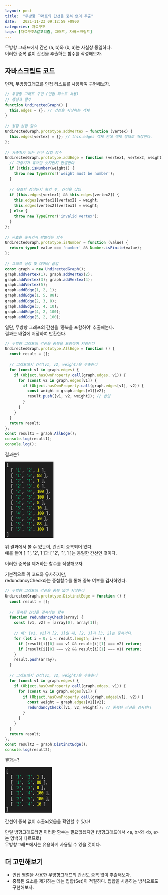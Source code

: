 ```yaml
---
layout: post
title:  "무방향 그래프의 간선을 중복 없이 추출"
date:   2021-11-23 09:12:59 +0900
categories: 자료구조
tags: [자료구조&알고리즘, 그래프, 자바스크립트]
---
```


무방향 그래프에서 간선 (a, b)와 (b, a)는 사실상 동일하다.  
이러한 중복 없이 간선을 추출하는 함수를 작성해보자.  

## 자바스크립트 코드
먼저, 무방향그래프를 인접 리스트를 사용하여 구현해보자.  

```javascript
// 무방향 그래프 구현 (인접 리스트 사용)
// 생성자 함수
function UndirectedGraph() {
  this.edges = {}; // 간선을 저장하는 객체
}

// 정점 삽입 함수
UndirectedGraph.prototype.addVertex = function (vertex) {
  this.edges[vertex] = {}; // this.edges 객체 안에 객체 형태로 저장한다.
};

// 가중치가 있는 간선 삽입 함수
UndirectedGraph.prototype.addEdge = function (vertex1, vertex2, weight) {
  // 가중치가 유효한 숫자인지 판별한다
  if (!this.isNumber(weight)) {
    throw new TypeError('weight must be number');
  }

  // 유효한 정점인지 확인 후, 간선을 삽입
  if (this.edges[vertex1] && this.edges[vertex2]) {
    this.edges[vertex1][vertex2] = weight;
    this.edges[vertex2][vertex1] = weight;
  } else {
    throw new TypeError('invalid vertex');
  }
};

// 유효한 숫자인지 판별하는 함수
UndirectedGraph.prototype.isNumber = function (value) {
  return typeof value === 'number' && Number.isFinite(value);
};

// 그래프 생성 및 데이터 삽입
const graph = new UndirectedGraph();
graph.addVertex(1); graph.addVertex(2);
graph.addVertex(3); graph.addVertex(4);
graph.addVertex(5);
graph.addEdge(1, 2, 1);
graph.addEdge(1, 5, 88);
graph.addEdge(2, 3, 8);
graph.addEdge(3, 4, 10);
graph.addEdge(4, 2, 100);
graph.addEdge(5, 2, 100);
```
일단, 무방향 그래프의 간선을 '중복을 포함하여' 추출해본다.  
결과는 배열에 저장하여 반환한다.  

```javascript
// 무방향 그래프의 간선을 중복을 포함하여 저장한다
UndirectedGraph.prototype.AllEdge = function () {
  const result = [];

  // 그래프에서 간선(v1, v2, weight)을 추출한다
  for (const v1 in graph.edges) {
    if (Object.hasOwnProperty.call(graph.edges, v1)) {
      for (const v2 in graph.edges[v1]) {
        if (Object.hasOwnProperty.call(graph.edges[v1], v2)) {
          const weight = graph.edges[v1][v2];
          result.push([v1, v2, weight]); // 삽입
        }
      }
    }
  }
  return result;
};
const result1 = graph.AllEdge();
console.log(result1);
console.log();
```

결과는?  

![결과1](https://github.com/gitul0515/gitul0515.github.io/blob/main/_posts/image/21_1123_1.png?raw=true)

위 결과에서 볼 수 있듯이, 간선이 중복되어 있다.  
예를 들어 [ '1', '2', 1 ]과  [ '2', '1', 1 ]는 동일한 간선인 것이다.  


이러한 중복을 제거하는 함수를 작성해보자.  


기본적으로 위 코드와 유사하지만,  
redundancyCheck라는 중첩함수를 통해 중복 여부를 검사하였다.  

```javascript
// 무방향 그래프의 간선을 중복 없이 저장한다
UndirectedGraph.prototype.DistinctEdge = function () {
  const result = [];

  // 중복된 간선을 검사하는 함수
  function redundancyCheck(array) {
    const [v1, v2] = [array[0], array[1]];

    // 예: [v1, v2]가 [2, 3]일 때, [2, 3]과 [3, 2]는 중복이다.
    for (let i = 0; i < result.length; i++) {
      if (result[i][0] === v1 && result[i][1] === v2) return;
      if (result[i][0] === v2 && result[i][1] === v1) return;
    }
    result.push(array);
  }

  // 그래프에서 간선(v1, v2, weight)을 추출한다
  for (const v1 in graph.edges) {
    if (Object.hasOwnProperty.call(graph.edges, v1)) {
      for (const v2 in graph.edges[v1]) {
        if (Object.hasOwnProperty.call(graph.edges[v1], v2)) {
          const weight = graph.edges[v1][v2];
          redundancyCheck([v1, v2, weight]); // 중복된 간선을 검사한다
        }
      }
    }
  }
  return result;
};
const result2 = graph.DistinctEdge();
console.log(result2);
```
결과는?  

![결과2](https://github.com/gitul0515/gitul0515.github.io/blob/main/_posts/image/21_1123_2.png?raw=true)

간선이 중복 없이 추출되었음을 확인할 수 있다!  


만일 방향그래프라면 이러한 함수는 필요없겠지만
(방향그래프에서 <a, b>와 <b, a>는 명백히 다르므로)  
무방향그래프에서는 유용하게 사용될 수 있을 것이다.

## 더 고민해보기
- 인접 행렬을 사용한 무방향그래프의 간선도 중복 없이 추출해보자.
- 중복된 요소를 제거하는 데는 집합(Set)이 적절하다.
  집합을 사용하는 방식으로도 구현해보자.
